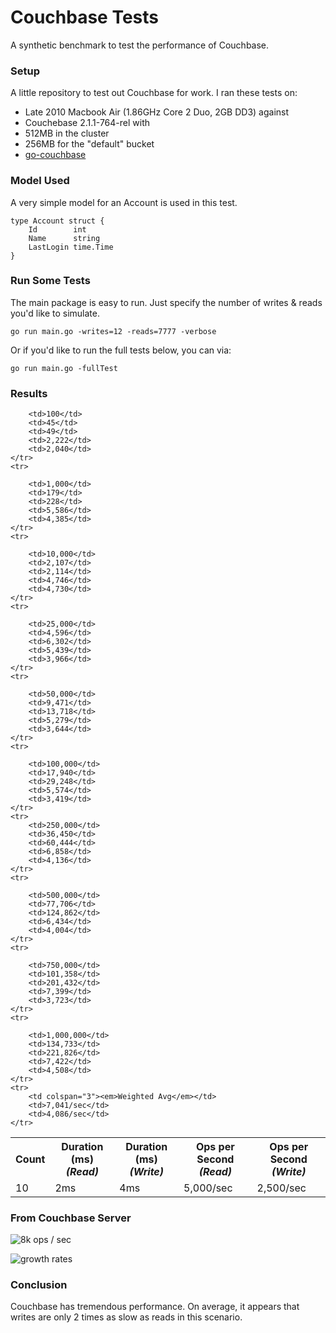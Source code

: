 Couchbase Tests
================
A synthetic benchmark to test the performance of Couchbase.

### Setup
A little repository to test out Couchbase for work.  I ran these tests on:
* Late 2010 Macbook Air (1.86GHz Core 2 Duo, 2GB DD3) against 
* Couchebase 2.1.1-764-rel with 
* 512MB in the cluster 
* 256MB for the "default" bucket
* [go-couchbase](http://github.com/couchbaselabs/go-couchbase)

### Model Used
A very simple model for an Account is used in this test.

```
type Account struct {
	Id        int
	Name      string
	LastLogin time.Time
}
```

### Run Some Tests
The main package is easy to run.  Just specify the number of writes & reads you'd like to simulate.

```
go run main.go -writes=12 -reads=7777 -verbose
```

Or if you'd like to run the full tests below, you can via:
```
go run main.go -fullTest
```

### Results
<table>
	<tr>
		<th>Count</th>
		<th>Duration (ms)<br/><em>(Read)</em></th>
		<th>Duration (ms)<br/><em>(Write)</em></th>
		<th>Ops per Second<br/><em>(Read)</em></th>
		<th>Ops per Second<br/><em>(Write)</em></th>
	</tr>
	<tr>
		<td>10</td>
		<td>2ms</td>
		<td>4ms</td>
		<td>5,000/sec</td>
		<td>2,500/sec</td>
	</tr>
	<tr>

		<td>100</td>
		<td>45</td>
		<td>49</td>
		<td>2,222</td>
		<td>2,040</td>
	</tr>
	<tr>

		<td>1,000</td>
		<td>179</td>
		<td>228</td>
		<td>5,586</td>
		<td>4,385</td>
	</tr>
	<tr>

		<td>10,000</td>
		<td>2,107</td>
		<td>2,114</td>
		<td>4,746</td>
		<td>4,730</td>
	</tr>
	<tr>

		<td>25,000</td>
		<td>4,596</td>
		<td>6,302</td>
		<td>5,439</td>
		<td>3,966</td>
	</tr>
	<tr>

		<td>50,000</td>
		<td>9,471</td>
		<td>13,718</td>
		<td>5,279</td>
		<td>3,644</td>
	</tr>
	<tr>

		<td>100,000</td>
		<td>17,940</td>
		<td>29,248</td>
		<td>5,574</td>
		<td>3,419</td>
	</tr>
	<tr>
		<td>250,000</td>
		<td>36,450</td>
		<td>60,444</td>
		<td>6,858</td>
		<td>4,136</td>
	</tr>
	<tr>

		<td>500,000</td>
		<td>77,706</td>
		<td>124,862</td>
		<td>6,434</td>
		<td>4,004</td>
	</tr>
	<tr>

		<td>750,000</td>
		<td>101,358</td>
		<td>201,432</td>
		<td>7,399</td>
		<td>3,723</td>
	</tr>
	<tr>

		<td>1,000,000</td>
		<td>134,733</td>
		<td>221,826</td>
		<td>7,422</td>
		<td>4,508</td>
	</tr>
	<tr>
		<td colspan="3"><em>Weighted Avg</em></td>
		<td>7,041/sec</td>
		<td>4,086/sec</td>
	</tr>
</table>


### From Couchbase Server

![8k ops / sec](https://raw.github.com/xeb/couchbase-tests/master/performance.png "Performance")

![growth rates](https://raw.github.com/xeb/couchbase-tests/master/performance2.png "Performance 2")

### Conclusion
Couchbase has tremendous performance.  On average, it appears that writes are only 2 times as slow as reads in this scenario.
